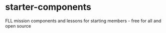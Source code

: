 # starter-components
FLL mission components and lessons for starting members - free for all and open source
